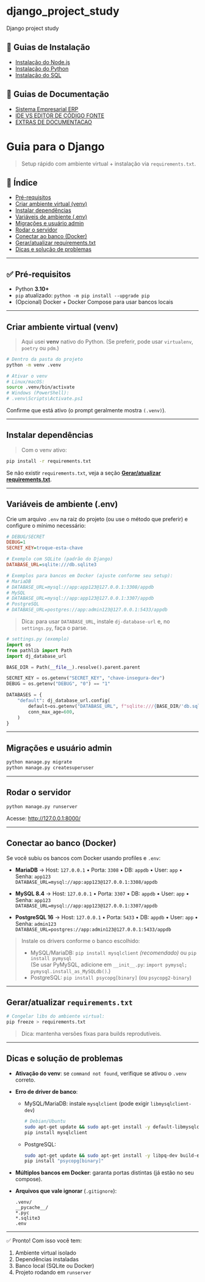 # django_project_study
Django project study

## 📑 Guias de Instalação
- [Instalação do Node.js](./INSTALL_NODE.md)
- [Instalação do Python](./INSTALL_PYTHON.md)
- [Instalação do SQL](./INSTALL_SQL.md)

## 📑 Guias de Documentação
- [Sistema Empresarial ERP](./doc/sistema_empresarial.txt)
- [IDE VS EDITOR DE CÓDIGO FONTE](./doc/ide_vs_editor.txt)
- [EXTRAS DE DOCUMENTACAO](./doc/django/)

# Guia para o Django

> Setup rápido com ambiente virtual + instalação via `requirements.txt`.

## 📑 Índice
- [Pré-requisitos](#pré-requisitos)
- [Criar ambiente virtual (venv)](#criar-ambiente-virtual-venv)
- [Instalar dependências](#instalar-dependências)
- [Variáveis de ambiente (.env)](#variáveis-de-ambiente-env)
- [Migrações e usuário admin](#migrações-e-usuário-admin)
- [Rodar o servidor](#rodar-o-servidor)
- [Conectar ao banco (Docker)](#conectar-ao-banco-docker)
- [Gerar/atualizar requirements.txt](#geraratualizar-requirementstxt)
- [Dicas e solução de problemas](#dicas-e-solução-de-problemas)

---

## ✅ Pré-requisitos
- Python **3.10+**
- `pip` atualizado: `python -m pip install --upgrade pip`
- (Opcional) Docker + Docker Compose para usar bancos locais

---

## Criar ambiente virtual (venv)

> Aqui usei **venv** nativo do Python. (Se preferir, pode usar `virtualenv`, `poetry` ou `pdm`.)

```bash
# Dentro da pasta do projeto
python -m venv .venv

# Ativar o venv
# Linux/macOS:
source .venv/bin/activate
# Windows (PowerShell):
# .venv\Scripts\Activate.ps1
```

Confirme que está ativo (o prompt geralmente mostra `(.venv)`).

---

## Instalar dependências

> Com o venv ativo:

```bash
pip install -r requirements.txt
```

Se não existir `requirements.txt`, veja a seção **[Gerar/atualizar requirements.txt](#geraratualizar-requirementstxt)**.

---

## Variáveis de ambiente (.env)

Crie um arquivo `.env` na raiz do projeto (ou use o método que preferir) e configure o mínimo necessário:

```ini
# DEBUG/SECRET
DEBUG=1
SECRET_KEY=troque-esta-chave

# Exemplo com SQLite (padrão do Django)
DATABASE_URL=sqlite:///db.sqlite3

# Exemplos para bancos em Docker (ajuste conforme seu setup):
# MariaDB
# DATABASE_URL=mysql://app:app123@127.0.0.1:3308/appdb
# MySQL
# DATABASE_URL=mysql://app:app123@127.0.0.1:3307/appdb
# PostgreSQL
# DATABASE_URL=postgres://app:admin123@127.0.0.1:5433/appdb
```

> Dica: para usar `DATABASE_URL`, instale `dj-database-url` e, no `settings.py`, faça o parse.

```python
# settings.py (exemplo)
import os
from pathlib import Path
import dj_database_url

BASE_DIR = Path(__file__).resolve().parent.parent

SECRET_KEY = os.getenv("SECRET_KEY", "chave-insegura-dev")
DEBUG = os.getenv("DEBUG", "0") == "1"

DATABASES = {
    "default": dj_database_url.config(
        default=os.getenv("DATABASE_URL", f"sqlite:///{BASE_DIR/'db.sqlite3'}"),
        conn_max_age=600,
    )
}
```

---

## Migrações e usuário admin

```bash
python manage.py migrate
python manage.py createsuperuser
```

---

## Rodar o servidor

```bash
python manage.py runserver
```

Acesse: http://127.0.0.1:8000/

---

## Conectar ao banco (Docker)

Se você subiu os bancos com Docker usando profiles e `.env`:

- **MariaDB** → Host: `127.0.0.1` • Porta: `3308` • DB: `appdb` • User: `app` • Senha: `app123`  
  `DATABASE_URL=mysql://app:app123@127.0.0.1:3308/appdb`

- **MySQL 8.4** → Host: `127.0.0.1` • Porta: `3307` • DB: `appdb` • User: `app` • Senha: `app123`  
  `DATABASE_URL=mysql://app:app123@127.0.0.1:3307/appdb`

- **PostgreSQL 16** → Host: `127.0.0.1` • Porta: `5433` • DB: `appdb` • User: `app` • Senha: `admin123`  
  `DATABASE_URL=postgres://app:admin123@127.0.0.1:5433/appdb`

> Instale os drivers conforme o banco escolhido:
> - MySQL/MariaDB: `pip install mysqlclient` *(recomendado)* ou `pip install pymysql`  
>   (Se usar PyMySQL, adicione em `__init__.py`: `import pymysql; pymysql.install_as_MySQLdb()`.)
> - PostgreSQL: `pip install psycopg[binary]` (ou `psycopg2-binary`)

---

## Gerar/atualizar `requirements.txt`

```bash
# Congelar libs do ambiente virtual:
pip freeze > requirements.txt
```

> Dica: mantenha versões fixas para builds reprodutíveis.

---

## Dicas e solução de problemas

- **Ativação do venv**: se `command not found`, verifique se ativou o `.venv` correto.
- **Erro de driver de banco**:
  - MySQL/MariaDB: instale `mysqlclient` (pode exigir `libmysqlclient-dev`)  
    ```bash
    # Debian/Ubuntu
    sudo apt-get update && sudo apt-get install -y default-libmysqlclient-dev build-essential
    pip install mysqlclient
    ```
  - PostgreSQL:  
    ```bash
    sudo apt-get update && sudo apt-get install -y libpq-dev build-essential
    pip install "psycopg[binary]"
    ```

- **Múltiplos bancos em Docker**: garanta portas distintas (já estão no seu compose).
- **Arquivos que vale ignorar** (`.gitignore`):
  ```
  .venv/
  __pycache__/
  *.pyc
  *.sqlite3
  .env
  ```

---

✅ Pronto! Com isso você tem:
1) Ambiente virtual isolado
2) Dependências instaladas  
3) Banco local (SQLite ou Docker)  
4) Projeto rodando em `runserver`
